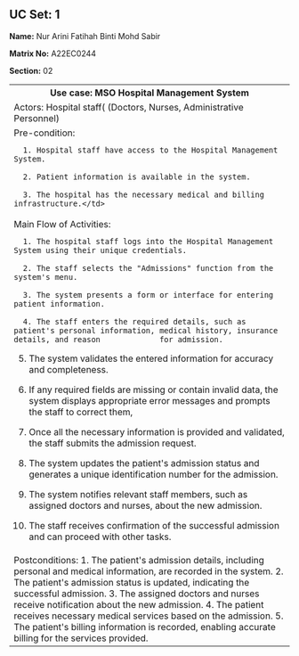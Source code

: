 ## UC Set: 1
**Name:** Nur Arini Fatihah Binti Mohd Sabir

**Matrix No:** A22EC0244

**Section:** 02

<table>
  <tr>
    <th>Use case: MSO Hospital Management System</th>
  </tr>
    <tr>
    <td>Actors: Hospital staff( (Doctors, Nurses, Administrative Personnel)</td>
  </tr>
    <tr>
    <td>Pre-condition:
      
      1. Hospital staff have access to the Hospital Management System.
      
      2. Patient information is available in the system.
      
      3. The hospital has the necessary medical and billing infrastructure.</td>
  </tr>
    <tr>
    <td>Main Flow of Activities:
      
      1. The hospital staff logs into the Hospital Management System using their unique credentials.
      
      2. The staff selects the "Admissions" function from the system's menu.
      
      3. The system presents a form or interface for entering patient information.
      
      4. The staff enters the required details, such as patient's personal information, medical history, insurance details, and reason             for admission.
      
5. The system validates the entered information for accuracy and completeness.
   
6. If any required fields are missing or contain invalid data, the system displays appropriate error messages and prompts the staff to correct them,
   
7. Once all the necessary information is provided and validated, the staff submits the admission request.
   
8. The system updates the patient's admission status and generates a unique identification number for the admission.
    
9. The system notifies relevant staff members, such as assigned doctors and nurses, about the new admission.
    
10. The staff receives confirmation of the successful admission and can proceed with other tasks.
</td>
  </tr>
    <tr>
    <td>Postconditions:
1. The patient's admission details, including personal and medical information, are recorded in the system.
2. The patient's admission status is updated, indicating the successful admission.
3. The assigned doctors and nurses receive notification about the new admission.
4. The patient receives necessary medical services based on the admission.
5. The patient's billing information is recorded, enabling accurate billing for the services provided.</td>
  </tr>
</table>
